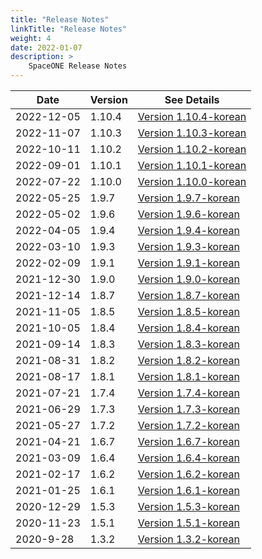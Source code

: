```yaml
---
title: "Release Notes"
linkTitle: "Release Notes"
weight: 4
date: 2022-01-07
description: >
    SpaceONE Release Notes
---
```



| Date       | Version | See Details                                           |
|------------|---------|-------------------------------------------------------|
| 2022-12-05 | 1.10.4  | [Version 1.10.4-korean](./release_note_list/v1.10.4/) |
| 2022-11-07 | 1.10.3  | [Version 1.10.3-korean](./release_note_list/v1.10.3/) |
| 2022-10-11 | 1.10.2  | [Version 1.10.2-korean](./release_note_list/v1.10.2/) |
| 2022-09-01 | 1.10.1  | [Version 1.10.1-korean](./release_note_list/v1.10.1/) |
| 2022-07-22 | 1.10.0  | [Version 1.10.0-korean](./release_note_list/v1.10.0/) |
| 2022-05-25 | 1.9.7   | [Version 1.9.7-korean](./release_note_list/v1.9.7/)   |
| 2022-05-02 | 1.9.6   | [Version 1.9.6-korean](./release_note_list/v1.9.6/)   |
| 2022-04-05 | 1.9.4   | [Version 1.9.4-korean](./release_note_list/v1.9.4/)   |
| 2022-03-10 | 1.9.3   | [Version 1.9.3-korean](./release_note_list/v1.9.3/)   |
| 2022-02-09 | 1.9.1   | [Version 1.9.1-korean](./release_note_list/v1.9.1/)   |
| 2021-12-30 | 1.9.0   | [Version 1.9.0-korean](./release_note_list/v1.9.0/)   |
| 2021-12-14 | 1.8.7   | [Version 1.8.7-korean](./release_note_list/v1.8.7/)   |
| 2021-11-05 | 1.8.5   | [Version 1.8.5-korean](./release_note_list/v1.8.5/)   |
| 2021-10-05 | 1.8.4   | [Version 1.8.4-korean](./release_note_list/v1.8.4/)   |
| 2021-09-14 | 1.8.3   | [Version 1.8.3-korean](./release_note_list/v1.8.3/)   |
| 2021-08-31 | 1.8.2   | [Version 1.8.2-korean](./release_note_list/v1.8.2/)   |
| 2021-08-17 | 1.8.1   | [Version 1.8.1-korean](./release_note_list/v1.8.1/)   |
| 2021-07-21 | 1.7.4   | [Version 1.7.4-korean](./release_note_list/v1.7.4/)   |
| 2021-06-29 | 1.7.3   | [Version 1.7.3-korean](./release_note_list/v1.7.3/)   |
| 2021-05-27 | 1.7.2   | [Version 1.7.2-korean](./release_note_list/v1.7.2/)   |
| 2021-04-21 | 1.6.7   | [Version 1.6.7-korean](./release_note_list/v1.6.7/)   |
| 2021-03-09 | 1.6.4   | [Version 1.6.4-korean](./release_note_list/v1.6.4/)   |
| 2021-02-17 | 1.6.2   | [Version 1.6.2-korean](./release_note_list/v1.6.2/)   |
| 2021-01-25 | 1.6.1   | [Version 1.6.1-korean](./release_note_list/v1.6.1/)   |
| 2020-12-29 | 1.5.3   | [Version 1.5.3-korean](./release_note_list/v1.5.3/)   |
| 2020-11-23 | 1.5.1   | [Version 1.5.1-korean](./release_note_list/v1.5.1/)   |
| 2020-9-28  | 1.3.2   | [Version 1.3.2-korean](./release_note_list/v1.3.2/)   |


